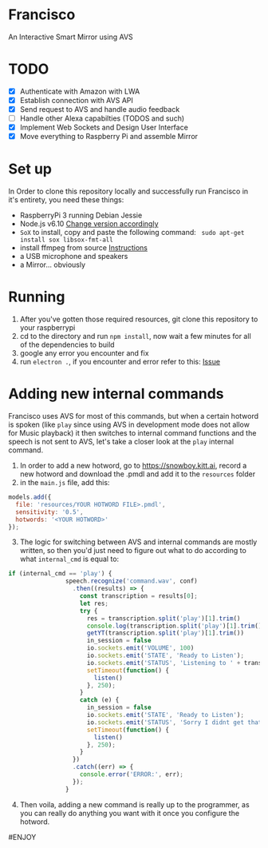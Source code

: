 # Francisco
An Interactive Smart Mirror using AVS

# TODO
- [x] Authenticate with Amazon with LWA
- [x] Establish connection with AVS API
- [x] Send request to AVS and handle audio feedback
- [ ] Handle other Alexa capabilties (TODOS and such)
- [x] Implement Web Sockets and Design User Interface
- [x] Move everything to Raspberry Pi and assemble Mirror

# Set up
In Order to clone this repository locally and successfully run Francisco in it's entirety, you need these things:
  - RaspberryPi 3 running Debian Jessie
  - Node.js v6.10 [Change version accordingly](https://www.vultr.com/docs/installing-node-js-from-source-on-ubuntu-14-04)
  - `SoX` to install, copy and paste the following command: ` sudo apt-get install sox libsox-fmt-all`
  - install ffmpeg from source [Instructions](http://stackoverflow.com/questions/37369330/error-while-installing-ffmpeg-under-raspbian-debian-8-jessie)
  - a USB microphone and speakers
  - a Mirror... obviously 

# Running
1. After you've gotten those required resources, git clone this repository to your raspberrypi
2. cd to the directory and run `npm install`, now wait a few minutes for all of the dependencies to build
3. google any error you encounter and fix
4. run `electron .`, if you encounter and error refer to this: [Issue](https://github.com/Kitt-AI/snowboy/issues/63)

# Adding new internal commands
Francisco uses AVS for most of this commands, but when a certain hotword is spoken (like `play` since using AVS in development mode does not allow for Music playback) it then switches to internal command functions and the speech is not sent to AVS, let's take a closer look at the `play` internal command.

1. In order to add a new hotword, go to https://snowboy.kitt.ai, record a new hotword and download the .pmdl and add it to the `resources` folder
2. in the `main.js` file, add this:
```js
models.add({
  file: 'resources/YOUR HOTWORD FILE>.pmdl',
  sensitivity: '0.5',
  hotwords: '<YOUR HOTWORD>'
});
```
3. The logic for switching between AVS and internal commands are mostly written, so then you'd just need to figure out what to do according to what `internal_cmd` is equal to:
```js
if (internal_cmd == 'play') {
                speech.recognize('command.wav', conf)
                  .then((results) => {
                    const transcription = results[0];
                    let res;
                    try {
                      res = transcription.split('play')[1].trim()
                      console.log(transcription.split('play')[1].trim());
                      getYT(transcription.split('play')[1].trim())
                      in_session = false
                      io.sockets.emit('VOLUME', 100)
                      io.sockets.emit('STATE', 'Ready to Listen');
                      io.sockets.emit('STATUS', 'Listening to ' + transcription.split('play')[1].trim());
                      setTimeout(function() {
                        listen()
                      }, 250);
                    }
                    catch (e) {
                      in_session = false
                      io.sockets.emit('STATE', 'Ready to Listen');
                      io.sockets.emit('STATUS', 'Sorry I didnt get that');
                      setTimeout(function() {
                        listen()
                      }, 250);
                    }
                  })
                  .catch((err) => {
                    console.error('ERROR:', err);
                  });
                }
```
4. Then voila, adding a new command is really up to the programmer, as you can really do anything you want with it once you configure the hotword.


#ENJOY
